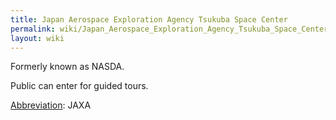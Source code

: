 ```yaml
---
title: Japan Aerospace Exploration Agency Tsukuba Space Center
permalink: wiki/Japan_Aerospace_Exploration_Agency_Tsukuba_Space_Center/
layout: wiki
---
```


Formerly known as NASDA.

Public can enter for guided tours.

[Abbreviation](/wiki/Abbreviations "wikilink"): JAXA
